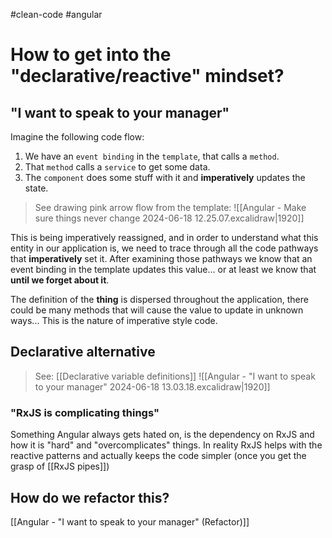 #clean-code #angular 
# How to get into the "declarative/reactive" mindset?

## "I want to speak to your manager"

Imagine the following code flow:

1. We have an `event binding` in the `template`, that calls a `method`.
2. That `method` calls a `service` to get some data.
3. The `component` does some stuff with it and **imperatively** updates the state.

> See drawing pink arrow flow from the template:
![[Angular - Make sure things never change 2024-06-18 12.25.07.excalidraw|1920]]

This is being imperatively reassigned, and in order to understand what this entity in our application is, we need to trace through all the code pathways that **imperatively** set it. After examining those pathways we know that an event binding in the template updates this value... or at least we know that **until we forget about it**.

The definition of the **thing** is dispersed throughout the application, there could be many methods that will cause the value to update in unknown ways... This is the nature of imperative style code.

## Declarative alternative

>See: [[Declarative variable definitions]]
![[Angular - "I want to speak to your manager" 2024-06-18 13.03.18.excalidraw|1920]]

### "RxJS is complicating things"

Something Angular always gets hated on, is the dependency on RxJS and how it is "hard" and "overcomplicates" things. In reality RxJS helps with the reactive patterns and actually keeps the code simpler (once you get the grasp of [[RxJS pipes]])

## How do we refactor this?

[[Angular - "I want to speak to your manager" (Refactor)]]

